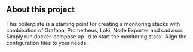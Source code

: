 ## About this project

This boilerplate is a starting point for creating a monitoring stacks with combination of Grafana, Prometheus, Loki, Node Exporter and cadvisor.
Simply run docker-compose up -d to start the monitoring stack. Align the configuration files to your needs.


